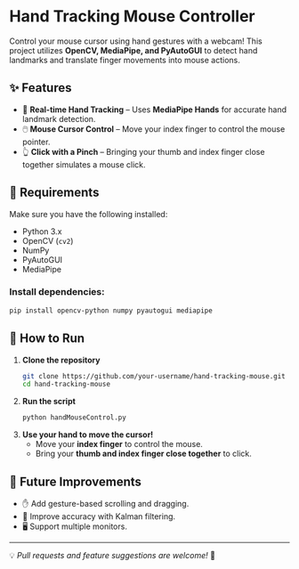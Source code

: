# Hand Tracking Mouse Controller

Control your mouse cursor using hand gestures with a webcam! This project utilizes **OpenCV, MediaPipe, and PyAutoGUI** to detect hand landmarks and translate finger movements into mouse actions.

## ✨ Features
- 🎥 **Real-time Hand Tracking** – Uses **MediaPipe Hands** for accurate hand landmark detection.
- 🖱️ **Mouse Cursor Control** – Move your index finger to control the mouse pointer.
- 👆 **Click with a Pinch** – Bringing your thumb and index finger close together simulates a mouse click.

## 📌 Requirements
Make sure you have the following installed:
- Python 3.x
- OpenCV (`cv2`)
- NumPy
- PyAutoGUI
- MediaPipe

### Install dependencies:
```bash
pip install opencv-python numpy pyautogui mediapipe
```

## 🚀 How to Run
1. **Clone the repository**
   ```bash
   git clone https://github.com/your-username/hand-tracking-mouse.git
   cd hand-tracking-mouse
   ```
2. **Run the script**
   ```bash
   python handMouseControl.py
   ```
3. **Use your hand to move the cursor!**
   - Move your **index finger** to control the mouse.
   - Bring your **thumb and index finger close together** to click.


## 🤖 Future Improvements
- ✋ Add gesture-based scrolling and dragging.
- 📌 Improve accuracy with Kalman filtering.
- 🖥️ Support multiple monitors.


---
💡 *Pull requests and feature suggestions are welcome!* 🚀

